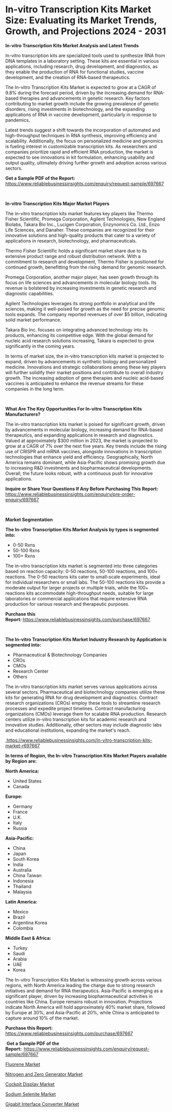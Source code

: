<p><h1>In-vitro Transcription Kits Market Size: Evaluating its Market Trends, Growth, and Projections 2024 - 2031</h1></p><p><strong>In-vitro Transcription Kits Market Analysis and Latest Trends</strong></p>
<p><p>In-vitro transcription kits are specialized tools used to synthesize RNA from DNA templates in a laboratory setting. These kits are essential in various applications, including research, drug development, and diagnostics, as they enable the production of RNA for functional studies, vaccine development, and the creation of RNA-based therapeutics.</p><p>The In-vitro Transcription Kits Market is expected to grow at a CAGR of 9.8% during the forecast period, driven by the increasing demand for RNA-based therapies and advancements in genetic research. Key factors contributing to market growth include the growing prevalence of genetic disorders, rising investments in biotechnology, and the expanding applications of RNA in vaccine development, particularly in response to pandemics. </p><p>Latest trends suggest a shift towards the incorporation of automated and high-throughput techniques in RNA synthesis, improving efficiency and scalability. Additionally, the focus on personalized medicine and genomics is fueling interest in customizable transcription kits. As researchers and companies prioritize rapid and efficient RNA production, the market is expected to see innovations in kit formulation, enhancing usability and output quality, ultimately driving further growth and adoption across various sectors.</p></p>
<p><strong>Get a Sample PDF of the Report:&nbsp;</strong> <a href="https://www.reliablebusinessinsights.com/enquiry/request-sample/697667?utm_campaign=102&utm_medium=2&utm_source=Github&utm_content=ia&utm_term=29092024&utm_id=in-vitro-transcription-kits">https://www.reliablebusinessinsights.com/enquiry/request-sample/697667</a></p>
<p>&nbsp;</p>
<p><strong>In-vitro Transcription Kits Major Market Players</strong></p>
<p><p>The in-vitro transcription kits market features key players like Thermo Fisher Scientific, Promega Corporation, Agilent Technologies, New England Biolabs, Takara Bio Inc., Lucigen Corporation, Enzynomics Co. Ltd., Enzo Life Sciences, and Danaher. These companies are recognized for their innovative solutions and high-quality products that cater to a variety of applications in research, biotechnology, and pharmaceuticals.</p><p>Thermo Fisher Scientific holds a significant market share due to its extensive product range and robust distribution network. With a commitment to research and development, Thermo Fisher is positioned for continued growth, benefitting from the rising demand for genomic research.</p><p>Promega Corporation, another major player, has seen growth through its focus on life sciences and advancements in molecular biology tools. Its revenue is bolstered by increasing investments in genetic research and diagnostic capabilities.</p><p>Agilent Technologies leverages its strong portfolio in analytical and life sciences, making it well-poised for growth as the need for precise genomic tools expands. The company reported revenues of over $5 billion, indicating solid market performance.</p><p>Takara Bio Inc. focuses on integrating advanced technology into its products, enhancing its competitive edge. With the global demand for nucleic acid research solutions increasing, Takara is expected to grow significantly in the coming years.</p><p>In terms of market size, the in-vitro transcription kits market is projected to expand, driven by advancements in synthetic biology and personalized medicine. Innovations and strategic collaborations among these key players will further solidify their market positions and contribute to overall industry growth. The increasing adoption of gene therapies and nucleic acid-based vaccines is anticipated to enhance the revenue streams for these companies in the long term.</p></p>
<p>&nbsp;</p>
<p><strong>What Are The Key Opportunities For In-vitro Transcription Kits Manufacturers?</strong></p>
<p><p>The in-vitro transcription kits market is poised for significant growth, driven by advancements in molecular biology, increasing demand for RNA-based therapeutics, and expanding applications in research and diagnostics. Valued at approximately $300 million in 2023, the market is projected to grow at a CAGR of 7% over the next five years. Key trends include the rising use of CRISPR and mRNA vaccines, alongside innovations in transcription technologies that enhance yield and efficiency. Geographically, North America remains dominant, while Asia-Pacific shows promising growth due to increasing R&D investments and biopharmaceutical developments. Overall, the future looks robust, with a continuous push for innovative applications.</p></p>
<p><strong>Inquire or Share Your Questions If Any Before Purchasing This Report:</strong> <a href="https://www.reliablebusinessinsights.com/enquiry/pre-order-enquiry/697667?utm_campaign=102&utm_medium=2&utm_source=Github&utm_content=ia&utm_term=29092024&utm_id=in-vitro-transcription-kits">https://www.reliablebusinessinsights.com/enquiry/pre-order-enquiry/697667</a></p>
<p>&nbsp;</p>
<p><strong>Market Segmentation</strong></p>
<p><strong>The In-vitro Transcription Kits Market Analysis by types is segmented into:</strong></p>
<p><ul><li>0-50 Rxns</li><li>50-100 Rxns</li><li>100+ Rxns</li></ul></p>
<p><p>The in-vitro transcription kits market is segmented into three categories based on reaction capacity: 0-50 reactions, 50-100 reactions, and 100+ reactions. The 0-50 reactions kits cater to small-scale experiments, ideal for individual researchers or small labs. The 50-100 reactions kits provide a moderate output for larger projects or multiple trials, while the 100+ reactions kits accommodate high-throughput needs, suitable for large laboratories or commercial applications that require extensive RNA production for various research and therapeutic purposes.</p></p>
<p><strong>Purchase this Report:&nbsp;</strong><a href="https://www.reliablebusinessinsights.com/purchase/697667?utm_campaign=102&utm_medium=2&utm_source=Github&utm_content=ia&utm_term=29092024&utm_id=in-vitro-transcription-kits">https://www.reliablebusinessinsights.com/purchase/697667</a></p>
<p>&nbsp;</p>
<p><strong>The In-vitro Transcription Kits Market Industry Research by Application is segmented into:</strong></p>
<p><ul><li>Pharmaceutical & Biotechnology Companies</li><li>CROs</li><li>CMOs</li><li>Research Center</li><li>Others</li></ul></p>
<p><p>The in-vitro transcription kits market serves various applications across several sectors. Pharmaceutical and biotechnology companies utilize these kits for generating RNA for drug development and diagnostics. Contract research organizations (CROs) employ these tools to streamline research processes and expedite project timelines. Contract manufacturing organizations (CMOs) leverage them for scalable RNA production. Research centers utilize in-vitro transcription kits for academic research and innovative studies. Additionally, other sectors may include diagnostic labs and educational institutions, expanding the market's reach.</p></p>
<p><a href="https://www.reliablebusinessinsights.com/in-vitro-transcription-kits-market-r697667?utm_campaign=102&utm_medium=2&utm_source=Github&utm_content=ia&utm_term=29092024&utm_id=in-vitro-transcription-kits">&nbsp;https://www.reliablebusinessinsights.com/in-vitro-transcription-kits-market-r697667</a></p>
<p><strong>In terms of Region, the In-vitro Transcription Kits Market Players available by Region are:</strong></p>
<p>
    <p> <strong> North America: </strong>
        <ul>
            <li>United States</li>
            <li>Canada</li>
        </ul>
        </p> 
    <p> <strong> Europe: </strong>
        <ul>
            <li>Germany</li>
            <li>France</li>
            <li>U.K.</li>
            <li>Italy</li>
            <li>Russia</li>
        </ul>
        </p> 
    <p> <strong> Asia-Pacific: </strong>
        <ul>
            <li>China</li>
            <li>Japan</li>
            <li>South Korea</li>
            <li>India</li>
            <li>Australia</li>
            <li>China Taiwan</li>
            <li>Indonesia</li>
            <li>Thailand</li>
            <li>Malaysia</li>
        </ul>
        </p> 
    <p> <strong> Latin America: </strong>
        <ul>
            <li>Mexico</li>
            <li>Brazil</li>
            <li>Argentina Korea</li>
            <li>Colombia</li>
        </ul>
        </p> 
    <p> <strong> Middle East & Africa: </strong>
        <ul>
            <li>Turkey</li>
            <li>Saudi</li>
            <li>Arabia</li>
            <li>UAE</li>
            <li>Korea</li>
        </ul>
    </p>
    </p>
<p><p>The In-vitro Transcription Kits Market is witnessing growth across various regions, with North America leading the charge due to strong research initiatives and demand for RNA therapeutics. Asia-Pacific is emerging as a significant player, driven by increasing biopharmaceutical activities in countries like China. Europe remains robust in innovation. Projections indicate North America will hold approximately 40% market share, followed by Europe at 30%, and Asia-Pacific at 20%, while China is anticipated to capture around 10% of the market.</p></p>
<p><strong>Purchase this Report: </strong><a href="https://www.reliablebusinessinsights.com/purchase/697667?utm_campaign=102&utm_medium=2&utm_source=Github&utm_content=ia&utm_term=29092024&utm_id=in-vitro-transcription-kits">https://www.reliablebusinessinsights.com/purchase/697667</a></p>
<p>&nbsp;<strong>Get a Sample PDF of the Report:&nbsp;&nbsp;</strong><a href="https://www.reliablebusinessinsights.com/enquiry/request-sample/697667?utm_campaign=102&utm_medium=2&utm_source=Github&utm_content=ia&utm_term=29092024&utm_id=in-vitro-transcription-kits">https://www.reliablebusinessinsights.com/enquiry/request-sample/697667</a></p>
<p><strong></strong></p>
<p><p><a href="https://www.linkedin.com/pulse/strategic-market-insights-navigating-global-fluorene-landscape-pi5gc?utm_campaign=102&utm_medium=2&utm_source=Github&utm_content=ia&utm_term=29092024&utm_id=in-vitro-transcription-kits">Fluorene Market</a></p><p><a href="https://github.com/bo24bogard/Market-Research-Report-List-1/blob/main/nitrogen-and-zero-generator-market.md?utm_campaign=102&utm_medium=2&utm_source=Github&utm_content=ia&utm_term=29092024&utm_id=in-vitro-transcription-kits">Nitrogen and Zero Generator Market</a></p><p><a href="https://issuu.com/reportprime-2/docs/cockpit-display-market-size-2030.pp_40083ee4d92626?utm_campaign=102&utm_medium=2&utm_source=Github&utm_content=ia&utm_term=29092024&utm_id=in-vitro-transcription-kits">Cockpit Display Market</a></p><p><a href="https://www.linkedin.com/pulse/booming-sodium-selenite-market-sector-analysis-growth-projections-cappc?utm_campaign=102&utm_medium=2&utm_source=Github&utm_content=ia&utm_term=29092024&utm_id=in-vitro-transcription-kits">Sodium Selenite Market</a></p><p><a href="https://issuu.com/reportprime-2/docs/gigabit-interface-converter-market-_9b15afe0aca5f6?utm_campaign=102&utm_medium=2&utm_source=Github&utm_content=ia&utm_term=29092024&utm_id=in-vitro-transcription-kits">Gigabit Interface Converter Market</a></p></p>